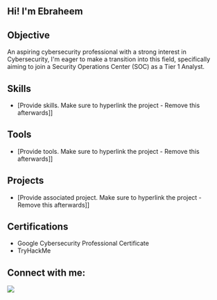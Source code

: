 ## Hi! I'm Ebraheem

## Objective


An aspiring cybersecurity professional with a strong interest in Cybersecurity, I'm eager to make a transition into this field, specifically aiming to join a Security Operations Center (SOC) as a Tier 1 Analyst.
## Skills
- [Provide skills. Make sure to hyperlink the project - Remove this afterwards]]
## Tools
- [Provide tools. Make sure to hyperlink the project - Remove this afterwards]]
## Projects
- [Provide associated project. Make sure to hyperlink the project - Remove this afterwards]]
## Certifications 
- Google Cybersecurity Professional Certificate
- TryHackMe
<h2>  Connect with me:</h2>
<a href="https://linkedin.com"/in/ebrahkande><img src="https://img.shields.io/badge/-LinkedIn-0072b1?&style=for-the-badge&logo=linkedin&logoColor=white" /></a>
<!--
**ebrahkande/ebrahkande** is a ✨ _special_ ✨ repository because its `README.md` (this file) appears on your GitHub profile.

Here are some ideas to get you started:

- 🔭 I’m currently working on ...
- 🌱 I’m currently learning ...
- 👯 I’m looking to collaborate on ...
- 🤔 I’m looking for help with ...
- 💬 Ask me about ...
- 📫 How to reach me: ...
- 😄 Pronouns: ...
- ⚡ Fun fact: ...
-->
